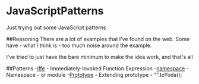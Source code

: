 # JavaScriptPatterns
Just trying out some JavaScript patterns

##Reasoning
There are a lot of examples that I've found on the web. Some have - what I think is - too much noise around the example.

I've tried to just have the bare minimum to make the idea work, and that's all

##Patterns
 -[iffe](/iife) - Immediately-Invoked Function Expression
 -[namespace](/namespace) - Namespace - or module
 -[Prototype](/yoda) - Extending prototype - "".toYoda();